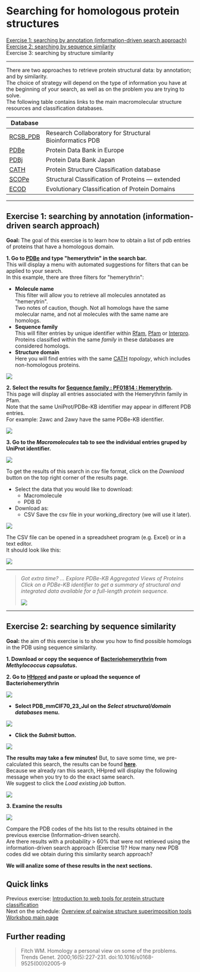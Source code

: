 # Searching for homologous protein structures

[Exercise 1: searching by annotation (information-driven search approach)](https://github.com/Claualvarez/ECCB2020/blob/master/Searching.md#exercise-1-searching-by-annotation-information-driven-search-approach) \
[Exercise 2: searching by sequence similarity](https://github.com/Claualvarez/ECCB2020/blob/master/Searching.md#exercise-2-searching-by--sequence-similarity) \
Exercise 3: searching by structure similarity
_____
There are two approaches to retrieve protein structural data: by annotation; and by similarity.  
The choice of strategy will depend on the type of information you have at the beginning of 
your search, as well as on the problem you are trying to solve.\
The following table contains links to the main macromolecular structure resources and classification databases.

| Database                               |      | 
|----------------------------------------|------|
| [RCSB_PDB](https://www.rcsb.org/)      | Research Collaboratory for Structural Bioinformatics PDB |
| [PDBe](https://www.ebi.ac.uk/pdbe/)    | Protein Data Bank in Europe                              |
| [PDBj](https://pdbj.org/)              | Protein Data Bank Japan                                  |
| [CATH](https://www.cathdb.info/)       | Protein Structure Classification database                |
| [SCOPe](https://scop.berkeley.edu/)    | Structural Classification of Proteins — extended         |
| [ECOD](http://prodata.swmed.edu/ecod/) | Evolutionary Classification of Protein Domains           |
_____
## Exercise 1: searching by annotation (information-driven search approach) 
**Goal:** The goal of this exercise is to learn how to obtain a list of pdb entries of proteins that have a homologous domain.

**1. Go to [PDBe](https://www.ebi.ac.uk/pdbe/) and type "hemerythrin" in the search bar.** \
   This will display a menu with automated suggestions for filters that can be applied to your search. \
   In this example, there are three filters for "hemerythrin": 
   - **Molecule name** \
     This filter will allow you to retrieve all molecules annotated as "hemerytrin". \
     Two notes of caution, though. Not all homologs have the same molecular name, and not al molecules with the same name are homologs.
   - **Sequence family** \
     This will filter entries by unique identifier within [Rfam](https://rfam.xfam.org/), [Pfam](https://pfam.xfam.org/) or [Interpro](https://www.ebi.ac.uk/interpro/). Proteins classified within the same *family* in these databases are considered homologs.
   - **Structure domain** \
     Here you will find entries with the same [CATH](https://www.cathdb.info/) *topology*, which includes non-homologous proteins.

   ![](https://github.com/Claualvarez/ECCB2020/blob/master/Figures/Hemerythrin_seq_fam_searchPDBe.png)

**2. Select the results for [Sequence family : PF01814 : Hemerythrin](https://www.ebi.ac.uk/pdbe/entry/search/index/?searchParams=%7B%22q_all_sequence_family%22:%5B%7B%22value%22:%22PF01814%20:%20Hemerythrin%22,%22condition1%22:%22AND%22,%22condition2%22:%22Contains%22%7D%5D,%22resultState%22:%7B%22tabIndex%22:0,%22paginationIndex%22:1,%22perPage%22:%2210%22,%22sortBy%22:%22Sort%20by%22%7D%7D).** \
   This page will display all entries associated with the Hemerythrin family in Pfam. \
   Note that the same UniProt/PDBe-KB identifier may appear in different PDB entries. \
   For example: 2awc and 2awy have the same PDBe-KB identifier. 

   ![](https://github.com/Claualvarez/ECCB2020/blob/master/Figures/Hemerythrin_entries_per_prot.png)

**3. Go to the *Macromolecules* tab to see the individual entries gruped by UniProt identifier.** 

   ![](https://github.com/Claualvarez/ECCB2020/blob/master/Figures/Molecules_tab.png)
   
   To get the results of this search in csv file format, click on the *Download* button on the top right corner of the results page. 
   - Select the data that you would like to download:
     - Macromolecule
     - PDB ID
   - Download as:
     - CSV
   Save the csv file in your working_directory (we will use it later).
   
   ![](https://github.com/Claualvarez/ECCB2020/blob/master/Figures/PDBe_hemerythrin_download.png)
   
   The CSV file can be opened in a spreadsheet program (e.g. Excel) or in a text editor. \
   It should look like this:
   
   ![](https://github.com/Claualvarez/ECCB2020/blob/master/Figures/Homology_search_e1.png)
   
_____
   > _Got extra time? ... Explore PDBe-KB Aggregated Views of Proteins_ \
   > _Click on a PDBe-KB identifier to get a summary of structural and integrated data available for a full-length protein sequence._
   > 
   > ![](https://github.com/Claualvarez/ECCB2020/blob/master/Figures/PDBeKB.png)
   >
_____

## Exercise 2: searching by  sequence similarity
**Goal:** the aim of this exercise is to show you how to find possible homologs in the PDB using sequence similarity.
 
**1. Download or copy the sequence of [Bacteriohemerythrin](https://www.uniprot.org/uniprot/Q60AX2.fasta) from _Methylococcus capsulatus_.**

**2. Go to [HHpred](https://toolkit.tuebingen.mpg.de/tools/hhpred) and paste or upload the sequence of Bacteriohemerythrin**

  ![](https://github.com/Claualvarez/ECCB2020/blob/master/Figures/HHpred_sequence.png)
  
  - **Select PDB_mmCIF70_23_Jul on the *Select structural/domain databases* menu.**
    
  ![](https://github.com/Claualvarez/ECCB2020/blob/master/Figures/HHpred_select_options.png)
    
  - **Click the *Submit* button.**
    
  ![](https://github.com/Claualvarez/ECCB2020/blob/master/Figures/HHpred_submit.png)
    
   **The results may take a few minutes!** But, to save some time, we pre-calculated this search, the results can be found **[here](https://toolkit.tuebingen.mpg.de/jobs/Q60AX2)**. \
   Because we already ran this search, HHpred will display the following message when you try to do the exact same search. \
   We suggest to click the *Load existing job* button.
    
  ![](https://github.com/Claualvarez/ECCB2020/blob/master/Figures/HHpred_already_exists.png)

**3. Examine the results**

  ![](https://github.com/Claualvarez/ECCB2020/blob/master/Figures/HHpred_hits.png)
     
 Compare the PDB codes of the hits list to the results obtained in the previous exercise (Information-driven search).\
 Are there results with a probability > 60% that were not retrieved using the information-driven search approach (Exercise 1)?
 How many new PDB codes did we obtain during this similarity search approach?

**We will analize some of these results in the next sections.**

## Quick links
Previous exercise: [Introduction to web tools for protein structure classification](https://github.com/Claualvarez/ECCB2020/blob/master/Introduction.md) \
Next on the schedule: [Overview of pairwise structure superimposition tools](https://github.com/Claualvarez/ECCB2020/blob/master/Superimposition.md) \
[Workshop main page](https://github.com/Claualvarez/structural-bioinformatics#schedule)

## Further reading
> Fitch WM. Homology a personal view on some of the problems.  
Trends Genet. 2000;16(5):227-231. doi:10.1016/s0168-9525(00)02005-9
